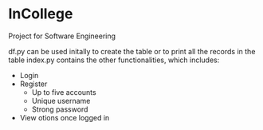 # InCollege
Project for Software Engineering

df.py can be used initally to create the table or to print all the records in the table
index.py contains the other functionalities, which includes:
  - Login
  - Register
    * Up to five accounts
    * Unique username
    * Strong password
  - View otions once logged in
